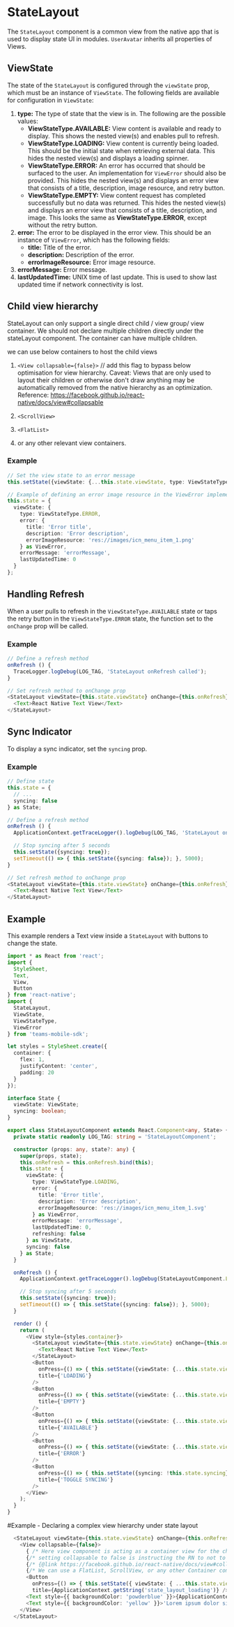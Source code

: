 # StateLayout

The `StateLayout` component is a common view from the native app that is used to display state UI in modules. `UserAvatar` inherits all properties of Views.

## ViewState
The state of the `StateLayout` is configured through the `viewState` prop, which must be an instance of `ViewState`. The following fields are available for configuration in `ViewState`:

1. **type:** The type of state that the view is in. The following are the possible values:
    * **ViewStateType.AVAILABLE:** View content is available and ready to display. This shows the nested view(s) and enables pull to refresh.
    * **ViewStateType.LOADING:** View content is currently being loaded. This should be the initial state when retrieving external data. This hides the nested view(s) and displays a loading spinner.
    * **ViewStateType.ERROR:** An error has occurred that should be surfaced to the user. An implementation for `ViewError` should also be provided. This hides the nested view(s) and displays an error view that consists of a title, description, image resource, and retry button.
    * **ViewStateType.EMPTY:** View content request has completed successfully but no data was returned. This hides the nested view(s) and displays an error view that consists of a title, description, and image. This looks the same as **ViewStateType.ERROR**, except without the retry button.
2. **error:** The error to be displayed in the error view. This should be an instance of `ViewError`, which has the following fields:
    * **title:** Title of the error.
    * **description:** Description of the error.
    * **errorImageResource:** Error image resource.
3. **errorMessage:** Error message.
4. **lastUpdatedTime:** UNIX time of last update. This is used to show last updated time if network connectivity is lost.

## Child view hierarchy


StateLayout can only support a single direct child / view group/ view container. We should not declare multiple children directly under the stateLayout  component. The container can have multiple children.

we can use below containers to host the child views

1. ```<View collapsable={false}>``` // add this flag to bypass below optimisation for view hierarchy.
Caveat: 
Views that are only used to layout their children or otherwise don't draw anything may be automatically removed from the native hierarchy as an optimization.
Reference:
 https://facebook.github.io/react-native/docs/view#collapsable


2. ```<ScrollView>```

3. ```<FlatList>```

4. or any other relevant view containers. 

### Example
```typescript
// Set the view state to an error message
this.setState({viewState: {...this.state.viewState, type: ViewStateType.ERROR}});
```
```typescript
// Example of defining an error image resource in the ViewError implementation.
this.state = {
  viewState: {
    type: ViewStateType.ERROR,
    error: {
      title: 'Error title',
      description: 'Error description',
      errorImageResource: 'res://images/icn_menu_item_1.png'
    } as ViewError,
    errorMessage: 'errorMessage',
    lastUpdatedTime: 0
  }
};
```

## Handling Refresh
When a user pulls to refresh in the `ViewStateType.AVAILABLE` state or taps the retry button in the `ViewStateType.ERROR` state, the function set to the `onChange` prop will be called.

### Example
```typescript
// Define a refresh method
onRefresh () {
  TraceLogger.logDebug(LOG_TAG, 'StateLayout onRefresh called');
}
```
```typescript
// Set refresh method to onChange prop
<StateLayout viewState={this.state.viewState} onChange={this.onRefresh} style={{ width: 300, height: 300 }}>
  <Text>React Native Text View</Text>
</StateLayout>
```

## Sync Indicator
To display a sync indicator, set the `syncing` prop.

### Example
```typescript
// Define state
this.state = {
  // ...
  syncing: false
} as State;
```

```typescript
// Define a refresh method
onRefresh () {
  ApplicationContext.getTraceLogger().logDebug(LOG_TAG, 'StateLayout onRefresh called');

  // Stop syncing after 5 seconds
  this.setState({syncing: true});
  setTimeout(() => { this.setState({syncing: false}); }, 5000);
}
```

```typescript
// Set refresh method to onChange prop
<StateLayout viewState={this.state.viewState} onChange={this.onRefresh} syncing={this.state.syncing} style={{ width: 300, height: 300 }}>
  <Text>React Native Text View</Text>
</StateLayout>
```

## Example
This example renders a Text view inside a `StateLayout` with buttons to change the state.
```typescript
import * as React from 'react';
import {
  StyleSheet,
  Text,
  View,
  Button
} from 'react-native';
import {
  StateLayout,
  ViewState,
  ViewStateType,
  ViewError
} from 'teams-mobile-sdk';

let styles = StyleSheet.create({
  container: {
    flex: 1,
    justifyContent: 'center',
    padding: 20
  }
});

interface State {
  viewState: ViewState;
  syncing: boolean;
}

export class StateLayoutComponent extends React.Component<any, State> {
  private static readonly LOG_TAG: string = 'StateLayoutComponent';

  constructor (props: any, state?: any) {
    super(props, state);
    this.onRefresh = this.onRefresh.bind(this);
    this.state = {
      viewState: {
        type: ViewStateType.LOADING,
        error: {
          title: 'Error title',
          description: 'Error description',
          errorImageResource: 'res://images/icn_menu_item_1.svg'
        } as ViewError,
        errorMessage: 'errorMessage',
        lastUpdatedTime: 0,
        refreshing: false
      } as ViewState,
      syncing: false
    } as State;
  }

  onRefresh () {
    ApplicationContext.getTraceLogger().logDebug(StateLayoutComponent.LOG_TAG, 'StateLayout onRefresh called');

    // Stop syncing after 5 seconds
    this.setState({syncing: true});
    setTimeout(() => { this.setState({syncing: false}); }, 5000);
  }

  render () {
    return (
      <View style={styles.container}>
        <StateLayout viewState={this.state.viewState} onChange={this.onRefresh} syncing={this.state.syncing} style={{ width: 300, height: 300 }}>
          <Text>React Native Text View</Text>
        </StateLayout>
        <Button
          onPress={() => { this.setState({viewState: {...this.state.viewState, type: ViewStateType.LOADING}}); }}
          title={'LOADING'}
        />
        <Button
          onPress={() => { this.setState({viewState: {...this.state.viewState, type: ViewStateType.EMPTY}}); }}
          title={'EMPTY'}
        />
        <Button
          onPress={() => { this.setState({viewState: {...this.state.viewState, type: ViewStateType.AVAILABLE}}); }}
          title={'AVAILABLE'}
        />
        <Button
          onPress={() => { this.setState({viewState: {...this.state.viewState, type: ViewStateType.ERROR}}); }}
          title={'ERROR'}
        />
        <Button
          onPress={() => { this.setState({syncing: !this.state.syncing}); }}
          title={'TOGGLE SYNCING'}
        />
      </View>
    );
  }
}
```
#Example - Declaring a complex view hierarchy under state layout

```typescript
  <StateLayout viewState={this.state.viewState} onChange={this.onRefresh} syncing={this.state.syncing} style={styles.stateLayout}>
    <View collapsable={false}>
      { /* Here view component is acting as a container view for the child compoents. */}
      {/* setting collapsable to false is instructing the RN to not to automatically remove from the native hierarchy as an optimization. */}
      {/* {@link https://facebook.github.io/react-native/docs/view#collapsable} */}
      {/* We can use a FlatList, ScrollView, or any other Container components depending on the use case. */}
      <Button
        onPress={() => { this.setState({ viewState: { ...this.state.viewState, type: ViewStateType.LOADING } }); }}
        title={ApplicationContext.getString('state_layout_loading')} />
      <Text style={{ backgroundColor: 'powderblue' }}>{ApplicationContext.getString('state_layout_content')}</Text>
      <Text style={{ backgroundColor: 'yellow' }}>'Lorem ipsum dolor sit amet, eos placerat insolens expetenda cu. Id gubergren efficiantur pro. Ut mel case minim commodo. Quas ceteros ex quo, nam platonem mediocritatem ne, et habeo eripuit voluptua mea.'</Text>
    </View>
  </StateLayout>
```
